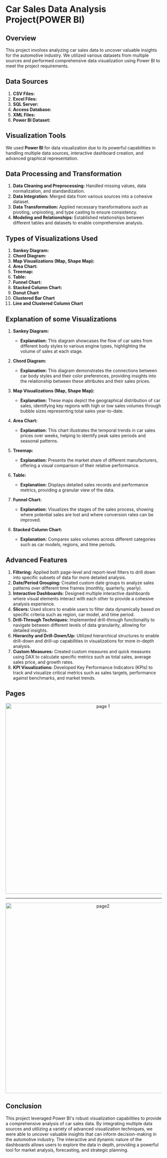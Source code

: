 # Car Sales Data Analysis Project(POWER BI)

## Overview

This project involves analyzing car sales data to uncover valuable insights for the automotive industry. We utilized various datasets from multiple sources and performed comprehensive data visualization using Power BI to meet the project requirements.

## Data Sources

1. **CSV Files:**
2. **Excel Files:**
3. **SQL Server:**
4. **Access Database:**
5. **XML Files:**
6. **Power BI Dataset:**

## Visualization Tools

We used **Power BI** for data visualization due to its powerful capabilities in handling multiple data sources, interactive dashboard creation, and advanced graphical representation.

## Data Processing and Transformation

1. **Data Cleaning and Preprocessing:** Handled missing values, data normalization, and standardization.
2. **Data Integration:** Merged data from various sources into a cohesive dataset.
3. **Data Transformation:** Applied necessary transformations such as pivoting, unpivoting, and type casting to ensure consistency.
4. **Modeling and Relationships:** Established relationships between different tables and datasets to enable comprehensive analysis.

## Types of Visualizations Used

1. **Sankey Diagram:**
2. **Chord Diagram:** 
3. **Map Visualizations (Map, Shape Map):** 
4. **Area Chart:**
5. **Treemap:** 
6. **Table:**
7. **Funnel Chart:**
8. **Stacked Column Chart:**
9. **Donut Chart**
10. **Clustered Bar Chart**
11. **Line and Clustered Column Chart**

## Explanation of some Visualizations

1. **Sankey Diagram:** 
   - **Explanation:** This diagram showcases the flow of car sales from different body styles to various engine types, highlighting the volume of sales at each stage.

2. **Chord Diagram:** 
   - **Explanation:** This diagram demonstrates the connections between car body styles and their color preferences, providing insights into the relationship between these attributes and their sales prices.

3. **Map Visualizations (Map, Shape Map):** 
   - **Explanation:** These maps depict the geographical distribution of car sales, identifying key regions with high or low sales volumes through bubble sizes representing total sales year-to-date.

4. **Area Chart:** 
   - **Explanation:** This chart illustrates the temporal trends in car sales prices over weeks, helping to identify peak sales periods and seasonal patterns.

5. **Treemap:** 
   - **Explanation:** Presents the market share of different manufacturers, offering a visual comparison of their relative performance.

6. **Table:** 
   - **Explanation:** Displays detailed sales records and performance metrics, providing a granular view of the data.

7. **Funnel Chart:** 
   - **Explanation:** Visualizes the stages of the sales process, showing where potential sales are lost and where conversion rates can be improved.

8. **Stacked Column Chart:** 
   - **Explanation:** Compares sales volumes across different categories such as car models, regions, and time periods.

## Advanced Features

1. **Filtering:** Applied both page-level and report-level filters to drill down into specific subsets of data for more detailed analysis.
2. **Date/Period Grouping:** Created custom date groups to analyze sales patterns over different time frames (monthly, quarterly, yearly).
3. **Interactive Dashboards:** Designed multiple interactive dashboards where visual elements interact with each other to provide a cohesive analysis experience.
4. **Slicers:** Used slicers to enable users to filter data dynamically based on specific criteria such as region, car model, and time period.
5. **Drill-Through Techniques:** Implemented drill-through functionality to navigate between different levels of data granularity, allowing for detailed insights.
6. **Hierarchy and Drill-Down/Up:** Utilized hierarchical structures to enable drill-down and drill-up capabilities in visualizations for more in-depth analysis.
7. **Custom Measures:** Created custom measures and quick measures using DAX to calculate specific metrics such as total sales, average sales price, and growth rates.
8. **KPI Visualizations:** Developed Key Performance Indicators (KPIs) to track and visualize critical metrics such as sales targets, performance against benchmarks, and market trends.

## Pages
<div align="center">
   <img width="613" alt="page 1" src="https://github.com/NANITH777/Data_Visualization_Project_PowerBI/assets/109669139/d19f82c5-2063-4ef5-b1d7-b034149ce012">
   <hr>
   <img width="612" alt="page2" src="https://github.com/NANITH777/Data_Visualization_Project_PowerBI/assets/109669139/3cf810cf-902b-4950-8b23-a87268d99fe6">
</div>

## Conclusion

This project leveraged Power BI's robust visualization capabilities to provide a comprehensive analysis of car sales data. By integrating multiple data sources and utilizing a variety of advanced visualization techniques, we were able to uncover valuable insights that can inform decision-making in the automotive industry. The interactive and dynamic nature of the dashboards allows users to explore the data in depth, providing a powerful tool for market analysis, forecasting, and strategic planning.
